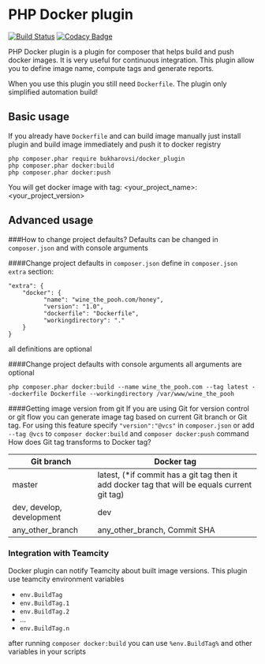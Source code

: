 PHP Docker plugin
=================
[![Build Status](https://travis-ci.org/Bukharovsi/docker_plugin.svg?branch=master)](https://travis-ci.org/Bukharovsi/docker_plugin)
[![Codacy Badge](https://api.codacy.com/project/badge/Grade/9dc4bc91426744b3b812cba54dc825d7)](https://www.codacy.com/app/bukharovSI/docker_plugin?utm_source=github.com&amp;utm_medium=referral&amp;utm_content=Bukharovsi/docker_plugin&amp;utm_campaign=Badge_Grade)

PHP Docker plugin is a plugin for composer that helps build and push docker images. 
It is very useful for continuous integration.
This plugin allow you to define image name, compute tags and generate reports.

When you use this plugin you still need `Dockerfile`. The plugin only simplified automation build!

Basic usage
-----------
If you already have `Dockerfile` and can build image manually just install plugin and build image immediately 
and push it to docker registry
```
php composer.phar require bukharovsi/docker_plugin
php composer.phar docker:build
php composer.phar docker:push
```
You will get docker image with tag: <your_project_name>:<your_project_version>

Advanced usage
--------------
###How to change project defaults? 
Defaults can be changed in `composer.json` and with console arguments

####Change project defaults in `composer.json`
define in `composer.json` `extra` section:
```
"extra": {
    "docker": {
          "name": "wine_the_pooh.com/honey",
          "version": "1.0",
          "dockerfile": "Dockerfile",
          "workingdirectory": "."
    }
}
```
all definitions are optional

####Change project defaults with console arguments
all arguments are optional
```
php composer.phar docker:build --name wine_the_pooh.com --tag latest --dockerfile Dockerfile --workingdirectory /var/www/wine_the_pooh
```

####Getting image version from git
If you are using Git for version control or git flow you can generate image tag based on current Git branch or Git tag.
For using this feature specify `"version":"@vcs"` in `composer.json` or add `--tag @vcs` to `composer docker:build` 
and `composer docker:push` command 
How does Git tag transforms to Docker tag?

| Git branch                | Docker tag                                                                                    |
|---------------------------|-----------------------------------------------------------------------------------------------|
| master                    | latest, (*if commit has a git tag then it add docker tag that will be equals current git tag) |
| dev, develop, development | dev                                                                                           |
| any_other_branch          | any_other_branch, Commit SHA                                                                |

### Integration with Teamcity
Docker plugin can notify Teamcity about built image versions. This plugin use teamcity environment variables 
 - `env.BuildTag`
 - `env.BuildTag.1`
 - `env.BuildTag.2`
 - ...
 - `env.BuildTag.n`
 
 after running `composer docker:build` you can use `%env.BuildTag%` and other variables in your scripts
